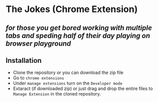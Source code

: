 # The Jokes (Chrome Extension)

## _for those you get bored working with multiple tabs and speding half of their day playing on browser playground_

## Installation 

- Clone the repository or you can download the zip file
- Go to ```chrome extensions```
- Under ```manage extensions``` turn on the ```Developer mode```
- Extaract (if downloaded zip) or just drag and drop the entire files to ```Manage Extension``` in the cloned repository.
